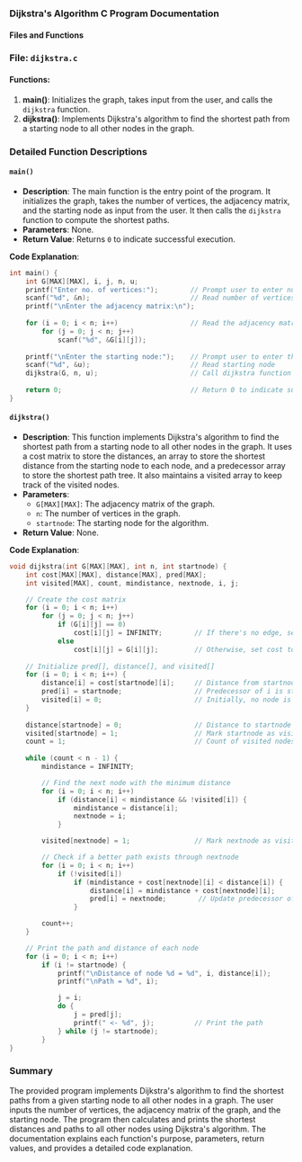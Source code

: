 ### Dijkstra's Algorithm C Program Documentation

#### Files and Functions

### File: `dijkstra.c`

#### Functions:
1. **main()**: Initializes the graph, takes input from the user, and calls the `dijkstra` function.
2. **dijkstra()**: Implements Dijkstra's algorithm to find the shortest path from a starting node to all other nodes in the graph.

### Detailed Function Descriptions

#### `main()`
- **Description**: The main function is the entry point of the program. It initializes the graph, takes the number of vertices, the adjacency matrix, and the starting node as input from the user. It then calls the `dijkstra` function to compute the shortest paths.
- **Parameters**: None.
- **Return Value**: Returns `0` to indicate successful execution.

**Code Explanation**:
```c
int main() {
    int G[MAX][MAX], i, j, n, u;
    printf("Enter no. of vertices:");        // Prompt user to enter number of vertices
    scanf("%d", &n);                         // Read number of vertices
    printf("\nEnter the adjacency matrix:\n");
    
    for (i = 0; i < n; i++)                  // Read the adjacency matrix
        for (j = 0; j < n; j++)
            scanf("%d", &G[i][j]);
    
    printf("\nEnter the starting node:");    // Prompt user to enter the starting node
    scanf("%d", &u);                         // Read starting node
    dijkstra(G, n, u);                       // Call dijkstra function with graph, number of vertices, and starting node
    
    return 0;                                // Return 0 to indicate successful execution
}
```

#### `dijkstra()`
- **Description**: This function implements Dijkstra's algorithm to find the shortest path from a starting node to all other nodes in the graph. It uses a cost matrix to store the distances, an array to store the shortest distance from the starting node to each node, and a predecessor array to store the shortest path tree. It also maintains a visited array to keep track of the visited nodes.
- **Parameters**:
  - `G[MAX][MAX]`: The adjacency matrix of the graph.
  - `n`: The number of vertices in the graph.
  - `startnode`: The starting node for the algorithm.
- **Return Value**: None.

**Code Explanation**:
```c
void dijkstra(int G[MAX][MAX], int n, int startnode) {
    int cost[MAX][MAX], distance[MAX], pred[MAX];
    int visited[MAX], count, mindistance, nextnode, i, j;

    // Create the cost matrix
    for (i = 0; i < n; i++)
        for (j = 0; j < n; j++)
            if (G[i][j] == 0)
                cost[i][j] = INFINITY;        // If there's no edge, set cost to INFINITY
            else
                cost[i][j] = G[i][j];         // Otherwise, set cost to the edge weight
    
    // Initialize pred[], distance[], and visited[]
    for (i = 0; i < n; i++) {
        distance[i] = cost[startnode][i];     // Distance from startnode to i
        pred[i] = startnode;                  // Predecessor of i is startnode
        visited[i] = 0;                       // Initially, no node is visited
    }
    
    distance[startnode] = 0;                  // Distance to startnode is 0
    visited[startnode] = 1;                   // Mark startnode as visited
    count = 1;                                // Count of visited nodes
    
    while (count < n - 1) {
        mindistance = INFINITY;

        // Find the next node with the minimum distance
        for (i = 0; i < n; i++)
            if (distance[i] < mindistance && !visited[i]) {
                mindistance = distance[i];
                nextnode = i;
            }

        visited[nextnode] = 1;                // Mark nextnode as visited

        // Check if a better path exists through nextnode
        for (i = 0; i < n; i++)
            if (!visited[i])
                if (mindistance + cost[nextnode][i] < distance[i]) {
                    distance[i] = mindistance + cost[nextnode][i];
                    pred[i] = nextnode;        // Update predecessor of i to nextnode
                }

        count++;
    }

    // Print the path and distance of each node
    for (i = 0; i < n; i++)
        if (i != startnode) {
            printf("\nDistance of node %d = %d", i, distance[i]);
            printf("\nPath = %d", i);

            j = i;
            do {
                j = pred[j];
                printf(" <- %d", j);          // Print the path
            } while (j != startnode);
        }
}
```

### Summary
The provided program implements Dijkstra's algorithm to find the shortest paths from a given starting node to all other nodes in a graph. The user inputs the number of vertices, the adjacency matrix of the graph, and the starting node. The program then calculates and prints the shortest distances and paths to all other nodes using Dijkstra's algorithm. The documentation explains each function's purpose, parameters, return values, and provides a detailed code explanation.